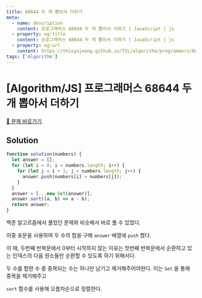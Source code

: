 ```yaml
---
title: 68644 두 개 뽑아서 더하기
meta:
  - name: description
    content: 프로그래머스 68644 두 개 뽑아서 더하기 | JavaScript | js
  - property: og:title
    content: 프로그래머스 68644 두 개 뽑아서 더하기 | JavaScript | js
  - property: og:url
    content: https://thisyujeong.github.io/TIL/algorithm/programmers/68644.html
tags: ['Algorithm']
---
```


# [Algorithm/JS] 프로그래머스 68644 두 개 뽑아서 더하기

[🔗 문제 바로가기](https://programmers.co.kr/learn/courses/30/lessons/68644)

## Solution

```js
function solution(numbers) {
  let answer = [];
  for (let i = 0; i < numbers.length; i++) {
    for (let j = i + 1; j < numbers.length; j++) {
      answer.push(numbers[i] + numbers[j]);
    }
  }
  answer = [...new Set(answer)];
  answer.sort((a, b) => a - b);
  return answer;
}
```

백준 알고르즘에서 풀었던 문제와 비슷해서 바로 풀 수 있었다.

이중 포문을 사용하여 두 수의 합을 구해 `answer` 배열에 `push` 했다.

이 때, 두번째 반복문에서 0부터 시작하지 않는 이유는 첫번째 반복문에서 순환하고 있는 인덱스의 다음 원소들만 순환할 수 있도록 하기 위해서다.

두 수를 합한 수 중 중복되는 수는 하나만 남기고 제거해주어야한다. 이는 `Set` 을 통해 중복을 제거해주고

`sort` 함수를 사용해 오름차순으로 정렬한다.

